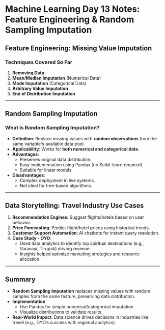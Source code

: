 # Machine Learning Day 13 Notes: Feature Engineering & Random Sampling Imputation

## Feature Engineering: Missing Value Imputation
### Techniques Covered So Far
1. **Removing Data**
2. **Mean/Median Imputation** (Numerical Data)
3. **Mode Imputation** (Categorical Data)
4. **Arbitrary Value Imputation**
5. **End of Distribution Imputation**

---

## Random Sampling Imputation
### What is Random Sampling Imputation?
- **Definition**: Replace missing values with **random observations** from the same variable's available data pool.
- **Applicability**: Works for **both numerical and categorical data**.
- **Advantages**:
  - Preserves original data distribution.
  - Easy implementation using Pandas (no Scikit-learn required).
  - Suitable for linear models.
- **Disadvantages**:
  - Complex deployment in live systems.
  - Not ideal for tree-based algorithms.

---

## Data Storytelling: Travel Industry Use Cases
1. **Recommendation Engines**: Suggest flights/hotels based on user behavior.
2. **Price Forecasting**: Predict flight/hotel prices using historical trends.
3. **Customer Support Automation**: AI chatbots for instant query resolution.
4. **Case Study - OYO**: 
   - Used data analytics to identify top spiritual destinations (e.g., Varanasi, Tirupati) driving revenue.
   - Insights helped optimize marketing strategies and resource allocation.

---

## Summary
- **Random Sampling Imputation** replaces missing values with random samples from the same feature, preserving data distribution.
- **Implementation**:
  - Use Pandas for simple numerical/categorical imputation.
  - Visualize distributions to validate results.
- **Real-World Impact**: Data science drives decisions in industries like travel (e.g., OYO’s success with regional analytics).
